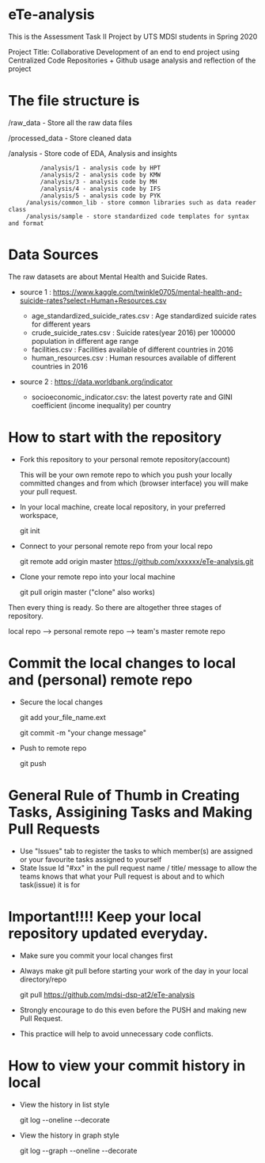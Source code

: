# eTe-analysis

This is the Assessment Task II Project by UTS MDSI students in Spring 2020

Project Title: Collaborative Development of an end to end project using Centralized Code Repositories + Github usage analysis and reflection of the project

# The file structure is 

/raw_data - Store all the raw data files

/processed_data - Store cleaned data

/analysis - Store code of EDA, Analysis and insights

             /analysis/1 - analysis code by HPT
             /analysis/2 - analysis code by KMW
             /analysis/3 - analysis code by MH
             /analysis/4 - analysis code by IFS
             /analysis/5 - analysis code by PYK
	     /analysis/common_lib - store common libraries such as data reader class
	     /analysis/sample - store standardized code templates for syntax and format
             
             
 # Data Sources
 The raw datasets are about Mental Health and Suicide Rates.
 
 * source 1 : https://www.kaggle.com/twinkle0705/mental-health-and-suicide-rates?select=Human+Resources.csv 
	 - age_standardized_suicide_rates.csv : Age standardized suicide rates for different years
	 - crude_suicide_rates.csv : Suicide rates(year 2016) per 100000 population in different age range
	 - facilities.csv : Facilities available of different countries in 2016
	 - human_resources.csv : Human resources available of different countries in 2016

* source 2 : https://data.worldbank.org/indicator
	 - socioeconomic_indicator.csv: the latest poverty rate and GINI coefficient (income inequality) per country

 
 # How to start with the repository
 - Fork this repository to your personal remote repository(account)
 
     This will be your own remote repo to which you push your locally committed changes and 
     from which (browser interface) you will make your pull request.
 
 - In your local machine, create local repository, 
    in your preferred workspace,
    
      git init
      
 - Connect to your personal remote repo from your local repo
 
      git remote add origin master https://github.com/xxxxxx/eTe-analysis.git
 
 - Clone your remote repo into your local machine
 
      git pull origin master ("clone" also works)
      
  Then every thing is ready. So there are altogether three stages of repository.
  
  local repo --> personal remote repo --> team's master remote repo
  
  # Commit the local changes to local and (personal) remote repo
  
  - Secure the local changes 

      git add your_file_name.ext

      git commit -m "your change message"
      
  - Push to remote repo 

      git push
 
 
 # General Rule of Thumb in Creating Tasks, Assigining Tasks and Making Pull Requests
 
- Use "Issues" tab to register the tasks to which member(s) are assigned or your favourite tasks assigned to yourself
- State Issue Id  "#xx" in the pull request name / title/ message to allow the teams knows that what your Pull request is about and to which task(issue) it is for

# Important!!!! Keep your local repository updated everyday.

- Make sure you commit your local changes first
- Always make git pull before starting your work of the day in your local directory/repo

    git pull https://github.com/mdsi-dsp-at2/eTe-analysis
    
 - Strongly encourage to do this even before the PUSH and making new Pull Request.
 - This practice will help to avoid unnecessary code conflicts.
    
# How to view your commit history in local

 - View the history in list style

    git log --oneline --decorate 
    
 - View the history in graph style 

    git log --graph --oneline --decorate


